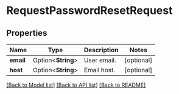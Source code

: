 # RequestPasswordResetRequest

## Properties

Name | Type | Description | Notes
------------ | ------------- | ------------- | -------------
**email** | Option<**String**> | User email. | [optional]
**host** | Option<**String**> | Email host. | [optional]

[[Back to Model list]](../README.md#documentation-for-models) [[Back to API list]](../README.md#documentation-for-api-endpoints) [[Back to README]](../README.md)


